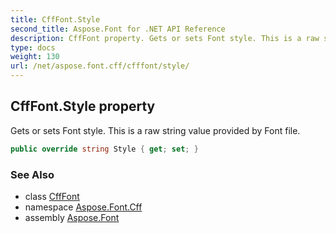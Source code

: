 ```yaml
---
title: CffFont.Style
second_title: Aspose.Font for .NET API Reference
description: CffFont property. Gets or sets Font style. This is a raw string value provided by Font file
type: docs
weight: 130
url: /net/aspose.font.cff/cfffont/style/
---
```

## CffFont.Style property

Gets or sets Font style. This is a raw string value provided by Font file.

```csharp
public override string Style { get; set; }
```

### See Also

* class [CffFont](../)
* namespace [Aspose.Font.Cff](../../../aspose.font.cff/)
* assembly [Aspose.Font](../../../)


